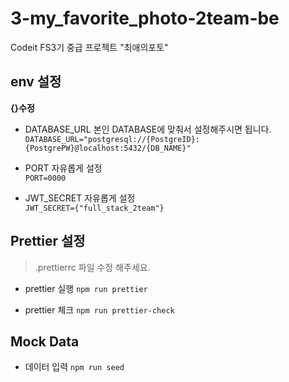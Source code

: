 # 3-my_favorite_photo-2team-be

Codeit FS3기 중급 프로젝트 "최애의포토"

## env 설정

**{}수정**

- DATABASE_URL
  본인 DATABASE에 맞춰서 설정해주시면 됩니다. <br>
  ```DATABASE_URL="postgresql://{PostgreID}:{PostgrePW}@localhost:5432/{DB_NAME}"```

- PORT
  자유롭게 설정 <br>
  ```PORT=0000```

- JWT_SECRET
  자유롭게 설정 <br>
  ```JWT_SECRET={"full_stack_2team"}```

## Prettier 설정

> .prettierrc 파일 수정 해주세요.

- prettier 실행 
  ```npm run prettier```

- prettier 체크
  ```npm run prettier-check```

## Mock Data

- 데이터 입력
  ```npm run seed```
